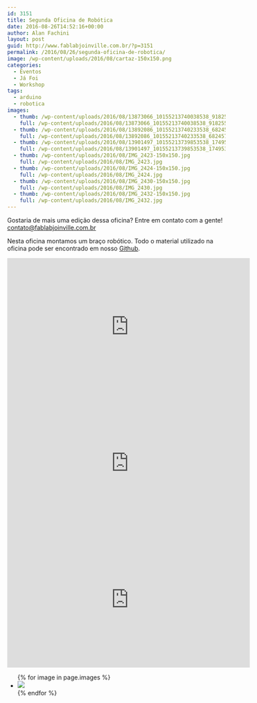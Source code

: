 ```yaml
---
id: 3151
title: Segunda Oficina de Robótica
date: 2016-08-26T14:52:16+00:00
author: Alan Fachini
layout: post
guid: http://www.fablabjoinville.com.br/?p=3151
permalink: /2016/08/26/segunda-oficina-de-robotica/
image: /wp-content/uploads/2016/08/cartaz-150x150.png
categories:
  - Eventos
  - Já Foi
  - Workshop
tags:
  - arduino
  - robotica
images:
  - thumb: /wp-content/uploads/2016/08/13873066_10155213740038538_9182556829784889404_n-150x150.jpg
    full: /wp-content/uploads/2016/08/13873066_10155213740038538_9182556829784889404_n.jpg
  - thumb: /wp-content/uploads/2016/08/13892086_10155213740233538_6824574883508683948_n-150x150.jpg
    full: /wp-content/uploads/2016/08/13892086_10155213740233538_6824574883508683948_n.jpg
  - thumb: /wp-content/uploads/2016/08/13901497_10155213739853538_1749535485997276895_n-150x150.jpg
    full: /wp-content/uploads/2016/08/13901497_10155213739853538_1749535485997276895_n.jpg
  - thumb: /wp-content/uploads/2016/08/IMG_2423-150x150.jpg
    full: /wp-content/uploads/2016/08/IMG_2423.jpg
  - thumb: /wp-content/uploads/2016/08/IMG_2424-150x150.jpg
    full: /wp-content/uploads/2016/08/IMG_2424.jpg
  - thumb: /wp-content/uploads/2016/08/IMG_2430-150x150.jpg
    full: /wp-content/uploads/2016/08/IMG_2430.jpg
  - thumb: /wp-content/uploads/2016/08/IMG_2432-150x150.jpg
    full: /wp-content/uploads/2016/08/IMG_2432.jpg
---
```


Gostaria de mais uma edição dessa oficina? Entre em contato com a gente!
<contato@fablabjoinville.com.br>

Nesta oficina montamos um braço robótico. Todo o material utilizado na oficina
pode ser encontrado em nosso [Github](https://github.com/fablabjoinville/bracorobotico).

<center>
<iframe src="https://www.youtube.com/embed/myGV0D6-dJs" width="560" height="315" frameborder="0" allowfullscreen="allowfullscreen"></iframe>
</center>

<center>
<iframe width="560" height="315" src="https://www.youtube.com/embed/V15_FChevGM" frameborder="0" allowfullscreen></iframe>
</center>

<center>
<iframe width="560" height="315" src="https://www.youtube.com/embed/TsRF75aHSNc" frameborder="0" allowfullscreen></iframe>
</center>


<ul class="photo-gallery">
    {% for image in page.images %}
        <li><a href="{{site.baseurl}}{{image.full}}"><img src="{{site.baseurl}}{{image.thumb}}"></a></li>
    {% endfor %}
</ul>
